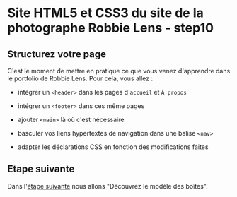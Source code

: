# Site HTML5 et CSS3 du site de la photographe Robbie Lens - step10

## Structurez votre page

C'est le moment de mettre en pratique ce que vous venez d'apprendre dans le portfolio de Robbie Lens. Pour cela, vous allez :

- intégrer un `<header>` dans les pages d'`accueil` et `Á propos`

- intégrer un `<footer>` dans ces même pages

- ajouter `<main>` là où c'est nécessaire

- basculer vos liens hypertextes de navigation dans une balise `<nav>`

- adapter les déclarations CSS en fonction des modifications faites

## Etape suivante

Dans l'<a href="https://github.com/GregLeBarbar/html-css-robbie-lens/tree/step11">étape suivante</a> nous allons "Découvrez le modèle des boîtes".
